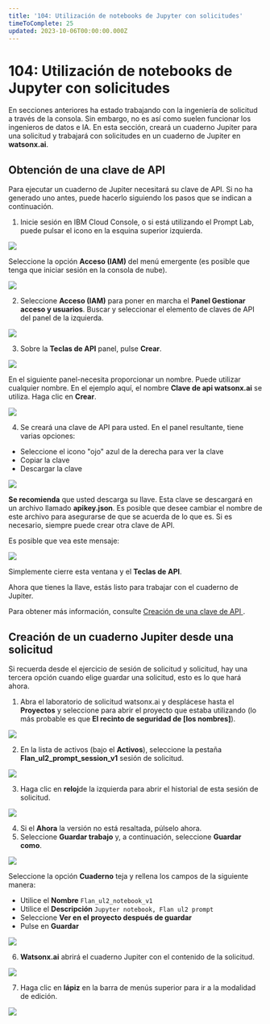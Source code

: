 ```yaml
---
title: '104: Utilización de notebooks de Jupyter con solicitudes'
timeToComplete: 25
updated: 2023-10-06T00:00:00.000Z
---
```

# 104: Utilización de notebooks de Jupyter con solicitudes

En secciones anteriores ha estado trabajando con la ingeniería de solicitud a través de la consola. Sin embargo, no es así como suelen funcionar los ingenieros de datos e IA. En esta sección, creará un cuaderno Jupiter para una solicitud y trabajará con solicitudes en un cuaderno de Jupiter en **watsonx.ai**.

## Obtención de una clave de API

Para ejecutar un cuaderno de Jupiter necesitará su clave de API. Si no ha generado uno antes, puede hacerlo siguiendo los pasos que se indican a continuación.

1.  Inicie sesión en IBM Cloud Console, o si está utilizando el Prompt Lab, puede pulsar el icono en la esquina superior izquierda.

![](./images/104/image123.png)

Seleccione la opción **Acceso (IAM)** del menú emergente (es posible que tenga que iniciar sesión en la consola de nube).

![](./images/104/image124.png)

2.  Seleccione **Acceso (IAM)** para poner en marcha el **Panel Gestionar acceso y usuarios**. Buscar y seleccionar el elemento de claves de API del panel de la izquierda.

![](./images/104/image125.png)

3.  Sobre la **Teclas de API** panel, pulse **Crear**.

![](./images/104/image126.png)

En el siguiente panel-necesita proporcionar un nombre. Puede utilizar cualquier nombre. En el ejemplo aquí, el nombre **Clave de api watsonx.ai** se utiliza. Haga clic en **Crear**.

![](./images/104/image127.png)

4.  Se creará una clave de API para usted. En el panel resultante, tiene varias opciones:

*   Seleccione el icono "ojo" azul de la derecha para ver la clave
*   Copiar la clave
*   Descargar la clave

![](./images/104/image128.png)

**Se recomienda** que usted descarga su llave. Esta clave se descargará en un archivo llamado **apikey.json**. Es posible que desee cambiar el nombre de este archivo para asegurarse de que se acuerda de lo que es. Si es necesario, siempre puede crear otra clave de API.

Es posible que vea este mensaje:

![](./images/104/image129.png)

Simplemente cierre esta ventana y el **Teclas de API**.

Ahora que tienes la llave, estás listo para trabajar con el cuaderno de Jupiter.

Para obtener más información, consulte [Creación de una clave de API ](https://cloud.ibm.com/docs/account?topic=account-userapikey\&interface=ui#create_user_key).

## Creación de un cuaderno Jupiter desde una solicitud

Si recuerda desde el ejercicio de sesión de solicitud y solicitud, hay una tercera opción cuando elige guardar una solicitud, esto es lo que hará ahora.

1.  Abra el laboratorio de solicitud watsonx.ai y desplácese hasta el **Proyectos** y seleccione para abrir el proyecto que estaba utilizando (lo más probable es que **El recinto de seguridad de \[los nombres]**).

![](./images/104/image130.png)

2.  En la lista de activos (bajo el **Activos**), seleccione la pestaña **Flan\_ul2\_prompt\_session\_v1** sesión de solicitud.

![](./images/104/image131.png)

3.  Haga clic en **reloj**de la izquierda para abrir el historial de esta sesión de solicitud.

![](./images/104/image132.png)

4.  Si el **Ahora** la versión no está resaltada, púlselo ahora.
5.  Seleccione **Guardar trabajo** y, a continuación, seleccione **Guardar como**.

![](./images/104/image133.png)

Seleccione la opción **Cuaderno** teja y rellena los campos de la siguiente manera:

*   Utilice el **Nombre** `Flan_ul2_notebook_v1`
*   Utilice el **Descripción** `Jupyter notebook, Flan ul2 prompt`
*   Seleccione **Ver en el proyecto después de guardar**
*   Pulse en **Guardar**

![](./images/104/image134.png)

6.  **Watsonx.ai** abrirá el cuaderno Jupiter con el contenido de la solicitud.

![](./images/104/image135.png)

7.  Haga clic en **lápiz** en la barra de menús superior para ir a la modalidad de edición.

![](./images/104/image137.png)

<Warning text="Ahora puedes trabajar con el cuaderno Jupyter" />
